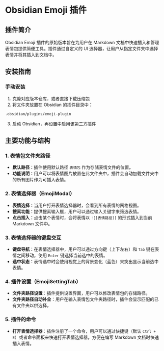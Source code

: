 # Obsidian Emoji 插件
## 插件简介

Obsidian Emoji 插件的原始版本旨在为用户在 Markdown 文档中快速插入和管理表情包提供简便工具。插件通过自定义的 UI 选择器，让用户从指定文件夹中选择表情并将其插入到文档中。

## 安装指南

### 手动安装
1. 克隆对应版本仓库，或者直接下载压缩包
2. 将文件夹放置在 Obsidian 的插件目录中：
```
.obsidian/plugins/emoji-plugin
```
3. 启动 Obsidian，再设置中启用该第三方插件

## 主要功能与结构

### 1. 表情包文件夹路径
- **默认路径**：插件使用默认路径 `表情包` 作为存储表情文件的位置。
- **功能说明**：用户可以将表情图片放置在此文件夹中，插件会自动加载文件夹中的所有图片作为可插入表情。

### 2. 表情选择器（EmojiModal）
- **表情选择**：当用户打开表情选择器时，会看到所有表情的网格视图。
- **搜索功能**：提供搜索输入框，用户可以通过输入关键字来筛选表情。
- **点击插入**：点击某个表情时，会将表情以 `![[表情路径]]` 的形式插入到当前 Markdown 文件中。

### 3. 表情选择器的键盘交互
- **键盘导航**：在表情选择器中，用户可以通过方向键（上下左右）和 `Tab` 键在表情之间移动，使用 `Enter` 键选择当前选中的表情。
- **选中状态**：表情选中时会使用视觉上的背景变化（蓝色）来突出显示当前选中表情。

### 4. 插件设置（EmojiSettingTab）
- **文件夹路径设置**：插件提供设置界面，用户可以修改表情包的存储路径。
- **文件夹路径自动补全**：用户在输入表情包文件夹路径时，插件会显示匹配的已有文件夹以供选择。

### 5. 插件的命令
- **打开表情选择器**：插件注册了一个命令，用户可以通过快捷键（默认 `Ctrl + E`）或者命令面板来快速打开表情选择器，方便在编写 Markdown 文档时快速插入表情。

